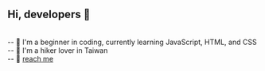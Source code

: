 <h2> Hi, developers 👋 </h2>
<br>
-- 🐤 I'm a beginner in coding, currently learning JavaScript, HTML, and CSS <br>
-- 💚 I'm a hiker lover in Taiwan <br>
-- 📮 <a href="mailto:bun.coding@gmail.com">reach me</a>
